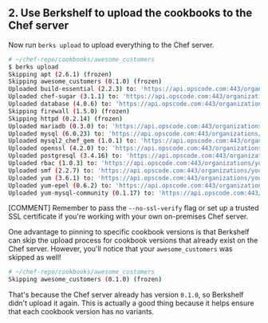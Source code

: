 ## 2. Use Berkshelf to upload the cookbooks to the Chef server

Now run `berks upload` to upload everything to the Chef server.

```bash
# ~/chef-repo/cookbooks/awesome_customers
$ berks upload
Skipping apt (2.6.1) (frozen)
Skipping awesome_customers (0.1.0) (frozen)
Uploaded build-essential (2.2.3) to: 'https://api.opscode.com:443/organizations/your-org-name'
Uploaded chef-sugar (3.1.1) to: 'https://api.opscode.com:443/organizations/your-org-name'
Uploaded database (4.0.6) to: 'https://api.opscode.com:443/organizations/your-org-name'
Skipping firewall (1.5.0) (frozen)
Skipping httpd (0.2.14) (frozen)
Uploaded mariadb (0.3.0) to: 'https://api.opscode.com:443/organizations/your-org-name'
Uploaded mysql (6.0.23) to: 'https://api.opscode.com:443/organizations/your-org-name'
Uploaded mysql2_chef_gem (1.0.1) to: 'https://api.opscode.com:443/organizations/your-org-name'
Uploaded openssl (4.2.0) to: 'https://api.opscode.com:443/organizations/your-org-name'
Uploaded postgresql (3.4.16) to: 'https://api.opscode.com:443/organizations/your-org-name'
Uploaded rbac (1.0.3) to: 'https://api.opscode.com:443/organizations/your-org-name'
Uploaded smf (2.2.7) to: 'https://api.opscode.com:443/organizations/your-org-name'
Uploaded yum (3.6.1) to: 'https://api.opscode.com:443/organizations/your-org-name'
Uploaded yum-epel (0.6.2) to: 'https://api.opscode.com:443/organizations/your-org-name'
Uploaded yum-mysql-community (0.1.17) to: 'https://api.opscode.com:443/organizations/your-org-name'
```

[COMMENT] Remember to pass the `--no-ssl-verify` flag or set up a trusted SSL certificate if you're working with your own on-premises Chef server.

One advantage to pinning to specific cookbook versions is that Berkshelf can skip the upload process for cookbook versions that already exist on the Chef server. However, you'll notice that your `awesome_customers` was skipped as well!

```bash
# ~/chef-repo/cookbooks/awesome_customers
Skipping awesome_customers (0.1.0) (frozen)
```

That's because the Chef server already has version `0.1.0`, so Berkshelf didn't upload it again. This is actually a good thing because it helps ensure that each cookbook version has no variants.
